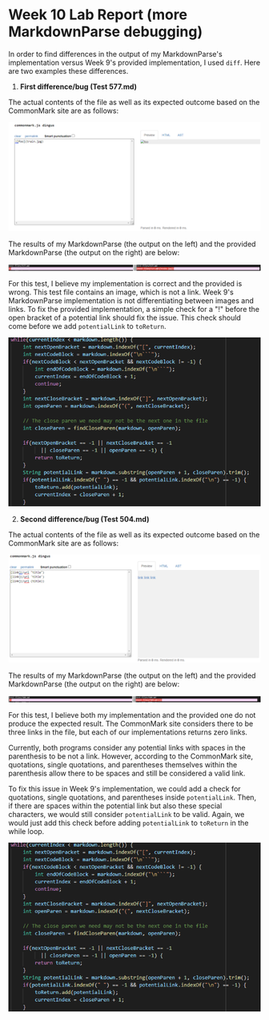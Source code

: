 # Week 10 Lab Report (more MarkdownParse debugging)

In order to find differences in the output of my MarkdownParse's implementation versus Week 9's provided implementation, I used `diff`. Here are two examples these differences.

1. **First difference/bug (Test 577.md)**

The actual contents of the file as well as its expected outcome based on the CommonMark site are as follows:

![test-4](./cse15l-lab-report-images/test-4-expected.PNG)

The results of my MarkdownParse (the output on the left) and the provided MarkdownParse (the output on the right) are below:

![test-4-res](./cse15l-lab-report-images/test-4-output.PNG)

For this test, I believe my implementation is correct and the provided is wrong. This test file contains an image, which is not a link. Week 9's MarkdownParse implementation is not differentiating between images and links. To fix the provided implementation, a simple check for a "!" before the open bracket of a potential link should fix the issue. This check should come before we add `potentialLink` to `toReturn`.

![provided-mdparse](./cse15l-lab-report-images/week-9-mdparse.PNG)

2. **Second difference/bug (Test 504.md)**

The actual contents of the file as well as its expected outcome based on the CommonMark site are as follows:

![test-5](./cse15l-lab-report-images/test-5-expected.PNG)

The results of my MarkdownParse (the output on the left) and the provided MarkdownParse (the output on the right) are below:

![test-5-res](./cse15l-lab-report-images/test-5-output.PNG)

For this test, I believe both my implementation and the provided one do not produce the expected result. The CommonMark site considers there to be three links in the file, but each of our implementations returns zero links. 

Currently, both programs consider any potential links with spaces in the parenthesis to be not a link. However, according to the CommonMark site, quotations, single quotations, and parentheses themselves within the parenthesis allow there to be spaces and still be considered a valid link.

To fix this issue in Week 9's implementation, we could add a check for quotations, single quotations, and parentheses inside `potentialLink`. Then, if there are spaces within the potential link but also these special characters, we would still consider `potentialLink` to be valid. Again, we would just add this check before adding `potentialLink` to `toReturn` in the while loop.

![provided-mdparse](./cse15l-lab-report-images/week-9-mdparse.PNG)